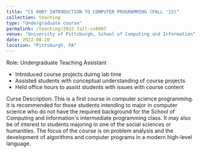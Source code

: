 ```yaml
---
title: "CS 0007 INTRODUCTION TO COMPUTER PROGRAMMING (FALL '22)"
collection: teaching
type: "Undergraduate course"
permalink: /teaching/2022-fall-cs0007
venue: "University of Pittsburgh, School of Computing and Information"
date: 2022-08-20
location: "Pittsburgh, PA"
---
```


Role: Undergraduate Teaching Assistant

- Introduced course projects duirng lab time
- Assisted students with conceptual understanding of course projects
- Held office hours to assist students with issues with course content

Curse Description:
This is a first course in computer science programming. It is recommended for those students intending to major in computer science who do not have the required background for the School of Computing and Information's intermediate programming class. It may also be of interest to students majoring in one of the social sciences or humanities. The focus of the course is on problem analysis and the development of algorithms and computer programs in a modern high-level language.
